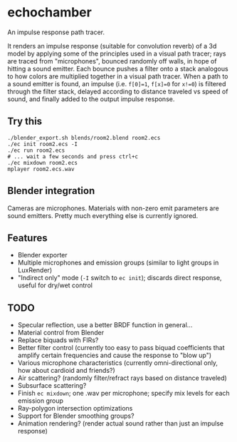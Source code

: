 # echochamber

An impulse response path tracer.

It renders an impulse response (suitable for convolution reverb) of a 3d model by applying some of the principles
used in a visual path tracer; rays are traced from "microphones", bounced randomly off walls, in hope of hitting a
sound emitter. Each bounce pushes a filter onto a stack analogous to how colors are multiplied together in a visual
path tracer. When a path to a sound emitter is found, an impulse (i.e. `f[0]=1`, `f[x]=0` for `x!=0`) is filtered
through the filter stack, delayed according to distance traveled vs speed of sound, and finally added to the output
impulse response.

## Try this
```
./blender_export.sh blends/room2.blend room2.ecs
./ec init room2.ecs -I
./ec run room2.ecs
# ... wait a few seconds and press ctrl+c
./ec mixdown room2.ecs
mplayer room2.ecs.wav
```

## Blender integration

Cameras are microphones. Materials with non-zero emit parameters are sound emitters. Pretty much everything else
is currently ignored.


## Features
- Blender exporter
- Multiple microphones and emission groups (similar to light groups in LuxRender)
- "Indirect only" mode (`-I` switch to `ec init`); discards direct response, useful for dry/wet control

## TODO
 - Specular reflection, use a better BRDF function in general...
 - Material control from Blender
 - Replace biquads with FIRs?
 - Better filter control (currently too easy to pass biquad coefficients that amplify certain frequencies and cause the response to "blow up")
 - Various microphone characteristics (currently omni-directional only, how about cardioid and friends?)
 - Air scattering? (randomly filter/refract rays based on distance traveled)
 - Subsurface scattering?
 - Finish `ec mixdown`; one .wav per microphone; specify mix levels for each emission group
 - Ray-polygon intersection optimizations
 - Support for Blender smoothing groups?
 - Animation rendering? (render actual sound rather than just an impulse response)

